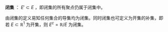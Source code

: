 **闭集** ： $E'\subset E$ ，即闭集的所有聚点仍属于闭集中。

由闭集的定义易知任何集合的导集均为闭集。同时闭集也可定义为开集的补集，即若 $E\subset\mathbb{R}^1$ 为开集，则 $E^c=\mathbb{R}/E$ 为闭集。